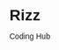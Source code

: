 # Rizz
Coding Hub
<!DOCTYPE html>
<html lang="en">
<head>
    <meta charset="UTF-8">
    <meta name="viewport" content="width=device-width, initial-scale=1.0">
    <title>My Awesome Website</title>
    <style>
        * {
            margin: 0;
            padding: 0;
            box-sizing: border-box;
            font-family: Arial, sans-serif;
        }

        body {
            line-height: 1.6;
        }

        header {
            background: #333;
            color: #fff;
            padding: 20px 0;
            text-align: center;
        }

        nav {
            display: flex;
            justify-content: center;
            background: #444;
        }

        nav a {
            color: #fff;
            padding: 15px 20px;
            text-decoration: none;
        }

        nav a:hover {
            background: #555;
        }

        .hero {
            background: url('https://via.placeholder.com/1600x400') no-repeat center center/cover;
            height: 400px;
            display: flex;
            justify-content: center;
            align-items: center;
            color: white;
            text-shadow: 2px 2px 5px #000;
        }

        .hero h1 {
            font-size: 48px;
        }

        .container {
            padding: 40px 20px;
            max-width: 1200px;
            margin: auto;
        }

        .about,
        .services,
        .contact {
            margin-bottom: 60px;
        }

        h2 {
            margin-bottom: 20px;
            color: #333;
        }

        .services-list {
            display: flex;
            gap: 20px;
            flex-wrap: wrap;
        }

        .service {
            background: #f4f4f4;
            padding: 20px;
            flex: 1 1 30%;
            min-width: 250px;
            border: 1px solid #ddd;
            border-radius: 5px;
        }

        form {
            display: flex;
            flex-direction: column;
            gap: 15px;
            max-width: 600px;
        }

        input, textarea {
            padding: 10px;
            font-size: 16px;
            border: 1px solid #ccc;
        }

        button {
            padding: 10px;
            background: #333;
            color: #fff;
            border: none;
            cursor: pointer;
        }

        button:hover {
            background: #555;
        }

        footer {
            background: #333;
            color: #fff;
            text-align: center;
            padding: 20px 0;
        }
    </style>
</head>
<body>

    <header>
        <h1>Welcome to My Awesome Website</h1>
    </header>

    <nav>
        <a href="#about">About</a>
        <a href="#services">Services</a>
        <a href="#contact">Contact</a>
    </nav>

    <section class="hero">
        <h1>Your Dream Website Starts Here</h1>
    </section>

    <div class="container">
        <section id="about" class="about">
            <h2>About Us</h2>
            <p>Lorem ipsum dolor sit amet, consectetur adipiscing elit. Vivamus hendrerit arcu sed erat molestie vehicula. Sed auctor neque eu tellus rhoncus ut eleifend nibh porttitor. Ut in nulla enim.</p>
            <p>Phasellus molestie magna non est bibendum non venenatis nisl tempor. Suspendisse dictum feugiat nisl ut dapibus. Mauris iaculis porttitor posuere.</p>
        </section>

        <section id="services" class="services">
            <h2>Our Services</h2>
            <div class="services-list">
                <div class="service">
                    <h3>Web Design</h3>
                    <p>Professional and beautiful web design services for businesses of all sizes.</p>
                </div>
                <div class="service">
                    <h3>SEO Optimization</h3>
                    <p>Improve your site's ranking on Google and reach more customers.</p>
                </div>
                <div class="service">
                    <h3>Marketing</h3>
                    <p>We create effective marketing strategies to grow your brand.</p>
                </div>
            </div>
        </section>

        <section id="contact" class="contact">
            <h2>Contact Us</h2>
            <form action="#">
                <input type="text" name="name" placeholder="Your Name" required>
                <input type="email" name="email" placeholder="Your Email" required>
                <textarea rows="5" name="message" placeholder="Your Message" required></textarea>
                <
